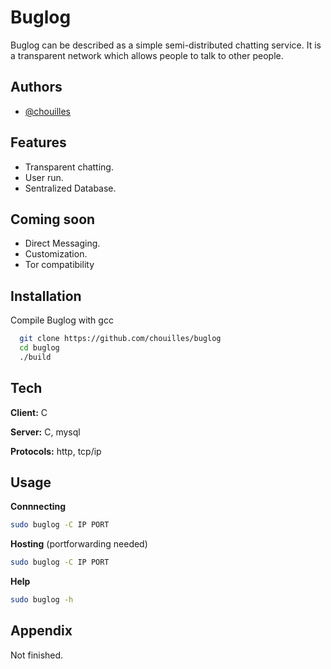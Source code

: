 
# Buglog

Buglog can be described as a simple semi-distributed chatting service. It is a transparent network which allows people to talk to other people.


## Authors

- [@chouilles](https://www.github.com/chouilles)


## Features

- Transparent chatting.
- User run.
- Sentralized Database.

## Coming soon

- Direct Messaging.
- Customization.
- Tor compatibility
## Installation

Compile Buglog with gcc

```bash
  git clone https://github.com/chouilles/buglog
  cd buglog
  ./build
```
    
## Tech

**Client:** C

**Server:** C, mysql

**Protocols:** http, tcp/ip

## Usage

**Connnecting**
``` bash
sudo buglog -C IP PORT
```
**Hosting** (portforwarding needed)
```bash
sudo buglog -C IP PORT
```
**Help**
```bash
sudo buglog -h 
```
## Appendix

Not finished.


